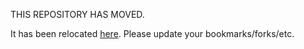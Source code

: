 THIS REPOSITORY HAS MOVED.

It has been relocated [here](https://github.com/RedHatGov/gitea-image). Please update your bookmarks/forks/etc.
